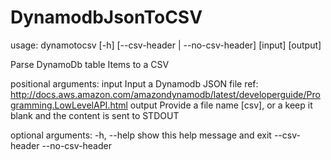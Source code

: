 # DynamodbJsonToCSV

usage: dynamotocsv [-h] [--csv-header | --no-csv-header] [input] [output]

Parse DynamoDb table Items to a CSV

positional arguments:
  input            Input a Dynamodb JSON file ref:
                   http://docs.aws.amazon.com/amazondynamodb/latest/developerguide/Programming.LowLevelAPI.html
  output           Provide a file name [csv], or a keep it blank and the content is sent to STDOUT

optional arguments:
  -h, --help       show this help message and exit
  --csv-header
  --no-csv-header